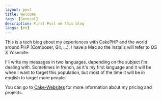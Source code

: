 ```yaml
---
layout: post
title: Welcome
tags: [General]
description: First Post on this blog
langs: [en]
---
```


This is a tech blog about my experiences with CakePHP and the world around PHP (Composer, Git, ...). I have a Mac so the installs will refer to OS X Yosemite.

I'll write my messages in two languages, depending on the subject i'm dealing with. Sometimes in french, as it's my first language and it will be when I want to target this population, but most of the time it will be in english to target more people.

You can go to [Cake-Websites](http://www.cake-websites.com) for more information about my pricing and projects.
